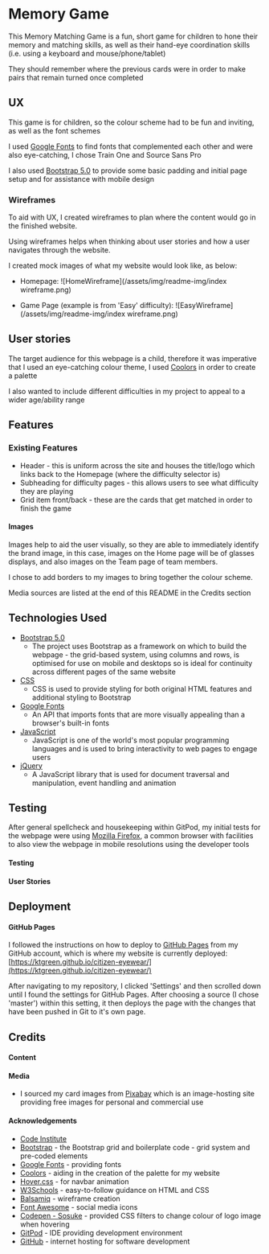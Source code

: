# Memory Game

This Memory Matching Game is a fun, short game for children to hone their memory and matching skills, as well as their hand-eye coordination skills (i.e. using a keyboard and mouse/phone/tablet)

They should remember where the previous cards were in order to make pairs that remain turned once completed

## UX

This game is for children, so the colour scheme had to be fun and inviting, as well as the font schemes

I used [Google Fonts](https://fonts.google.com/) to find fonts that complemented each other and were also eye-catching, I chose Train One and Source Sans Pro

I also used [Bootstrap 5.0](https://getbootstrap.com/) to provide some basic padding and initial page setup and for assistance with mobile design

### Wireframes

To aid with UX, I created wireframes to plan where the content would go in the finished website.

Using wireframes helps when thinking about user stories and how a user navigates through the website.

I created mock images of what my website would look like, as below:

* Homepage:
![HomeWireframe](/assets/img/readme-img/index wireframe.png)

* Game Page (example is from 'Easy' difficulty):
![EasyWireframe](/assets/img/readme-img/index wireframe.png)

## User stories

The target audience for this webpage is a child, therefore it was imperative that I used an eye-catching colour theme, I used [Coolors](https://coolors.co/) in order to create a palette

I also wanted to include different difficulties in my project to appeal to a wider age/ability range

## Features

### Existing Features
* Header - this is uniform across the site and houses the title/logo which links back to the Homepage (where the difficulty selector is)
* Subheading for difficulty pages - this allows users to see what difficulty they are playing
* Grid item front/back - these are the cards that get matched in order to finish the game

#### Images
Images help to aid the user visually, so they are able to immediately identify the brand image, in this case, images on the Home page will be of glasses displays, and also images on the Team page of team members.

I chose to add borders to my images to bring together the colour scheme.

Media sources are listed at the end of this README in the Credits section

## Technologies Used 

* [Bootstrap 5.0](https://getbootstrap.com/)
    * The project uses Bootstrap as a framework on which to build the webpage - the grid-based system, using columns and rows, is optimised for use on mobile and desktops so is ideal for continuity across different pages of the same website
* [CSS](https://www.w3.org/TR/CSS/)
    * CSS is used to provide styling for both original HTML features and additional styling to Bootstrap
* [Google Fonts](https://fonts.google.com/)
    * An API that imports fonts that are more visually appealing than a browser's built-in fonts
* [JavaScript](https://www.javascript.com/)
    * JavaScript is one of the world's most popular programming languages and is used to bring interactivity to web pages to engage users 
* [jQuery](https://jquery.com/)
    * A JavaScript library that is used for document traversal and manipulation, event handling and animation

## Testing

After general spellcheck and housekeeping within GitPod, my initial tests for the webpage were using [Mozilla Firefox](https://www.mozilla.org/en-GB/firefox/new/), a common browser with facilities to also view the webpage in mobile resolutions using the developer tools

#### Testing

#### User Stories

## Deployment

#### GitHub Pages

I followed the instructions on how to deploy to [GitHub Pages](https://pages.github.com/) from my GitHub account, which is where my website is currently deployed: [https://ktgreen.github.io/citizen-eyewear/](https://ktgreen.github.io/citizen-eyewear/)

After navigating to my repository, I clicked 'Settings' and then scrolled down until I found the settings for GitHub Pages. After choosing a source (I chose 'master') within this setting, it then deploys the page with the changes that have been pushed in Git to it's own page.

## Credits

#### Content 

 #### Media

* I sourced my card images from [Pixabay](https://pixabay.com/photos/) which is an image-hosting site providing free images for personal and commercial use

#### Acknowledgements

 * [Code Institute](https://codeinstitute.net/)
 * [Bootstrap](https://getbootstrap.com/) - the Bootstrap grid and boilerplate code - grid system and pre-coded elements
 * [Google Fonts](https://fonts.google.com) - providing fonts
 * [Coolors](https://coolors.co/) - aiding in the creation of the palette for my website
 * [Hover.css](https://ianlunn.github.io/Hover/) - for navbar animation
 * [W3Schools](https://www.w3schools.com/) - easy-to-follow guidance on HTML and CSS
 * [Balsamiq](https://balsamiq.com/) - wireframe creation
 * [Font Awesome](https://fontawesome.com/) - social media icons
 * [Codepen - Sosuke](https://codepen.io/sosuke/pen/Pjoqqp) - provided CSS filters to change colour of logo image when hovering
 * [GitPod](https://gitpod.io/) - IDE providing development environment
 * [GitHub](https://github.com/) - internet hosting for software development